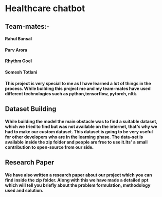 # Healthcare chatbot 

## Team-mates:-
#### Rahul Bansal
#### Parv Arora
#### Rhythm Goel
#### Somesh Totlani

#### This project is very special to me as I have learned a lot of things in the process. While building this project me and my team-mates have used different technologies such as python,tensorflow, pytorch, nltk.

## Dataset Building
#### While building the model the main obstacle was to find a suitable dataset, which we tried to find but was not available on the internet, that's why we had to make our custom dataset. This dataset is going to be very useful for other developers who are in the learning phase. The data-set is available inside the zip folder and people are free to use it.Its' a small contribution to open-source from our side.

## Research Paper
#### We have also written a research paper about our project which you can find inside the zip folder. Along with this we have made a detailed ppt which will tell you briefly about the problem formulation, methodology used and solution. 
